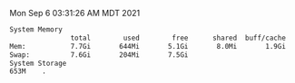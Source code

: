 Mon Sep  6 03:31:26 AM MDT 2021
```bash
System Memory
               total        used        free      shared  buff/cache   available
Mem:           7.7Gi       644Mi       5.1Gi       8.0Mi       1.9Gi       6.7Gi
Swap:          7.6Gi       204Mi       7.5Gi
System Storage
653M	.
```
